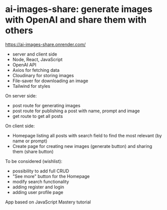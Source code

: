 # ai-images-share: generate images with OpenAI and share them with others

https://ai-images-share.onrender.com/

- server and client side
- Node, React, JavaScript
- OpenAI API
- Axios for fetching data
- Cloudinary for storing images
- File-saver for downloading an image
- Tailwind for styles

On server side:
- post route for generating images 
- post route for publishing a post with name, prompt and image
- get route to get all posts

On client side:
- Homepage listing all posts with search field to find the most relevant (by name or prompt)
- Create page for creating new images (generate button) and sharing them (share button)

To be considered (wishlist):
- possibility to add full CRUD
- "See more" button for the Homepage
- modify search functionality
- adding register and login 
- adding user profile page

App based on JavaScript Mastery tutorial
